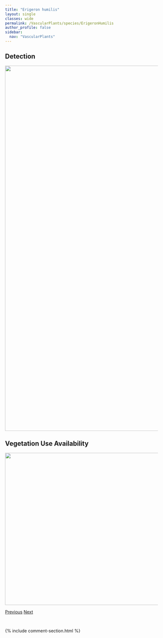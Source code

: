 ```yaml
---
title: "Erigeron humilis"
layout: single
classes: wide
permalink: /VascularPlants/species/ErigeronHumilis
author_profile: false
sidebar:
  nav: "VascularPlants"
---
```


<h2>Detection</h2>

<a href="https://drive.google.com/uc?export=view&id=1Pmj-6PTpNx8UGFscsFOnd3k_H6gujhn8">
<img src="https://drive.google.com/uc?export=view&id=1Pmj-6PTpNx8UGFscsFOnd3k_H6gujhn8" height = "1200" width = "800">
</a>


<h2>Vegetation Use Availability</h2>

<a href="https://drive.google.com/uc?export=view&id=1SHRD1bhj6qe1wQsXy97MqwJ6thEdN6_w">
<img src="https://drive.google.com/uc?export=view&id=1SHRD1bhj6qe1wQsXy97MqwJ6thEdN6_w" height = "500" width = "1000">
</a>


<a href="/DevelopmentWebsite/VascularPlants/species/ErigeronGlacialis" class="pagination--pager" title="Erigeron glacialis">Previous</a> <a href="/DevelopmentWebsite/VascularPlants/species/ErigeronHyssopifolius" class="pagination--pager" title="Erigeron hyssopifolius">Next</a>

<p>&nbsp;</p>

{% include comment-section.html %}
